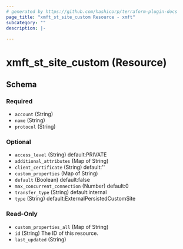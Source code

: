 ```yaml
---
# generated by https://github.com/hashicorp/terraform-plugin-docs
page_title: "xmft_st_site_custom Resource - xmft"
subcategory: ""
description: |-
  
---
```


# xmft_st_site_custom (Resource)





<!-- schema generated by tfplugindocs -->
## Schema

### Required

- `account` (String)
- `name` (String)
- `protocol` (String)

### Optional

- `access_level` (String) default:PRIVATE
- `additional_attributes` (Map of String)
- `client_certificate` (String) default:''
- `custom_properties` (Map of String)
- `default` (Boolean) default:false
- `max_concurrent_connection` (Number) default:0
- `transfer_type` (String) default:internal
- `type` (String) default:ExternalPersistedCustomSite

### Read-Only

- `custom_properties_all` (Map of String)
- `id` (String) The ID of this resource.
- `last_updated` (String)
